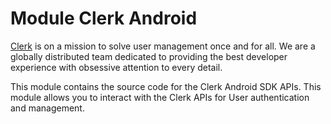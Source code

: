 # Module Clerk Android
[Clerk](https://www.clerk.com)  is on a mission to solve user management once and for all.
We are a globally distributed team dedicated to providing the best developer experience with
obsessive attention to every detail.

This module contains the source code for the Clerk Android SDK APIs. This module allows you to
interact with the Clerk APIs for User authentication and management. 